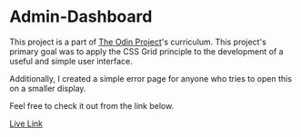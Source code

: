 # Admin-Dashboard

This project is a part of [The Odin Project](https://www.theodinproject.com/)'s curriculum. This project's primary goal was to apply the CSS Grid principle to the development of a useful and simple user interface.  

Additionally, I created a simple error page for anyone who tries to open this on a smaller display.  

Feel free to check it out from the link below.  

[Live Link](https://kaushikom.github.io/Admin-Dashboard/)
